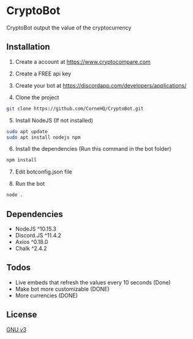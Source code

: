 # CryptoBot

CryptoBot output the value of the cryptocurrency

## Installation
1. Create a account at https://www.cryptocompare.com

2. Create a FREE api key

3. Create your bot at https://discordapp.com/developers/applications/

4. Clone the project

```bash
git clone https://github.com/CorneHQ/CryptoBot.git
```
5. Install NodeJS (If not installed)

```bash
sudo apt update
sudo apt install nodejs npm
```
6. Install the dependencies (Run this command in the bot folder)
```bash
npm install
``` 
7. Edit botconfig.json file

8. Run the bot
```bash
node .
```

## Dependencies

* NodeJS ^10.15.3
* Discord.JS ^11.4.2
* Axios ^0.18.0
* Chalk ^2.4.2

## Todos

* Live embeds that refresh the values every 10 seconds (Done)
* Make bot more customizable (DONE)
* More currencies (DONE)

## License
[GNU v3](https://www.gnu.org/licenses/gpl-3.0.en.html)
